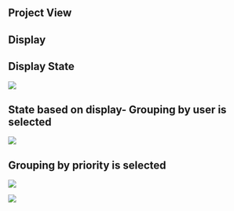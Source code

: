 ## Project View

## Display
## Display State
<kbd>![](https://res.cloudinary.com/ddwrexqjb/image/upload/v1727856639/Display_State_b6h8yb.jpg)</kbd>

## State based on display- Grouping by user is selected
<kbd>![](https://res.cloudinary.com/ddwrexqjb/image/upload/v1727856638/State_based_on_display._-_Grouping_by_user_is_selected._gdlavg.jpg)</kbd>

## Grouping by priority is selected
<kbd>![](https://res.cloudinary.com/ddwrexqjb/image/upload/v1727856638/Grouping_by_priority_is_selected_tbmacr.jpg)</kbd>

<kbd>![](https://res.cloudinary.com/ddwrexqjb/image/upload/v1727856240/QuickSell_eam3tc.png)</kbd>
